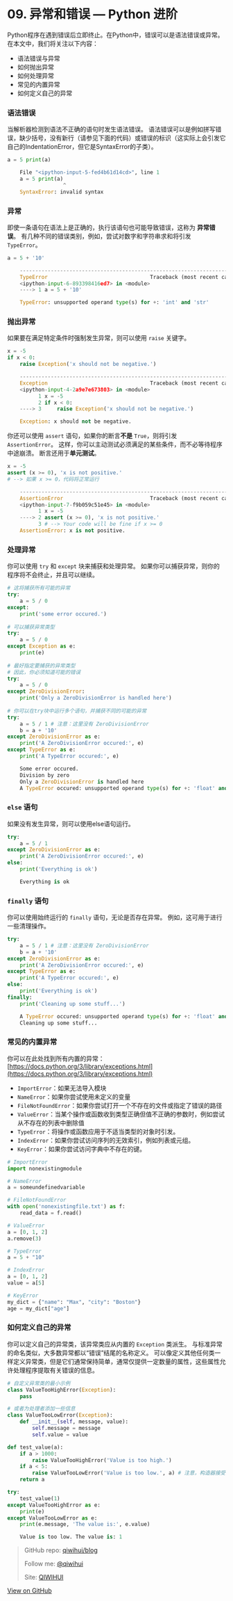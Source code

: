 # 09. 异常和错误 — Python 进阶


Python程序在遇到错误后立即终止。在Python中，错误可以是语法错误或异常。 在本文中，我们将关注以下内容：

- 语法错误与异常
- 如何抛出异常
- 如何处理异常
- 常见的内置异常
- 如何定义自己的异常

<!--more-->

### 语法错误

当解析器检测到语法不正确的语句时发生语法错误。 语法错误可以是例如拼写错误，缺少括号，没有新行（请参见下面的代码）或错误的标识（这实际上会引发它自己的IndentationError，但它是SyntaxError的子类）。

```python
a = 5 print(a)
```

```python
    File "<ipython-input-5-fed4b61d14cd>", line 1
    a = 5 print(a)
                  ^
    SyntaxError: invalid syntax
```

### 异常

即使一条语句在语法上是正确的，执行该语句也可能导致错误，这称为 **异常错误**。 有几种不同的错误类别，例如，尝试对数字和字符串求和将引发 `TypeError`。

```python
a = 5 + '10'
```

```python
    ---------------------------------------------------------------------------
    TypeError                                 Traceback (most recent call last)
    <ipython-input-6-893398416ed7> in <module>
    ----> 1 a = 5 + '10'

    TypeError: unsupported operand type(s) for +: 'int' and 'str'
```

### 抛出异常

如果要在满足特定条件时强制发生异常，则可以使用 `raise` 关键字。

```python
x = -5
if x < 0:
    raise Exception('x should not be negative.')
```

```python
    ---------------------------------------------------------------------------
    Exception                                 Traceback (most recent call last)
    <ipython-input-4-2a9e7e673803> in <module>
          1 x = -5
          2 if x < 0:
    ----> 3     raise Exception('x should not be negative.')

    Exception: x should not be negative.
```

你还可以使用 `assert` 语句，如果你的断言**不是** `True`，则将引发 `AssertionError`。 这样，你可以主动测试必须满足的某些条件，而不必等待程序中途崩溃。 断言还用于**单元测试**。

```python
x = -5
assert (x >= 0), 'x is not positive.'
# --> 如果 x >= 0，代码将正常运行
```

```python
    ---------------------------------------------------------------------------
    AssertionError                            Traceback (most recent call last)
    <ipython-input-7-f9b059c51e45> in <module>
          1 x = -5
    ----> 2 assert (x >= 0), 'x is not positive.'
          3 # --> Your code will be fine if x >= 0
    AssertionError: x is not positive.
```

### 处理异常

你可以使用 `try` 和 `except` 块来捕获和处理异常。 如果你可以捕获异常，则你的程序将不会终止，并且可以继续。

```python
# 这将捕获所有可能的异常
try:
    a = 5 / 0
except:
    print('some error occured.')
    
# 可以捕获异常类型
try:
    a = 5 / 0
except Exception as e:
    print(e)
    
# 最好指定要捕获的异常类型
# 因此，你必须知道可能的错误
try:
    a = 5 / 0
except ZeroDivisionError:
    print('Only a ZeroDivisionError is handled here')
    
# 你可以在try块中运行多个语句，并捕获不同的可能的异常
try:
    a = 5 / 1 # 注意：这里没有 ZeroDivisionError
    b = a + '10'
except ZeroDivisionError as e:
    print('A ZeroDivisionError occured:', e)
except TypeError as e:
    print('A TypeError occured:', e)
```

```python
    Some error occured.
    Division by zero
    Only a ZeroDivisionError is handled here
    A TypeError occured: unsupported operand type(s) for +: 'float' and 'str'
```

### `else` 语句

如果没有发生异常，则可以使用else语句运行。

```python
try:
    a = 5 / 1
except ZeroDivisionError as e:
    print('A ZeroDivisionError occured:', e)
else:
    print('Everything is ok')
```

```python
    Everything is ok
```

### `finally` 语句

你可以使用始终运行的 `finally` 语句，无论是否存在异常。 例如，这可用于进行一些清理操作。

```python
try:
    a = 5 / 1 # 注意：这里没有 ZeroDivisionError
    b = a + '10'
except ZeroDivisionError as e:
    print('A ZeroDivisionError occured:', e)
except TypeError as e:
    print('A TypeError occured:', e)
else:
    print('Everything is ok')
finally:
    print('Cleaning up some stuff...')
```

```python
    A TypeError occured: unsupported operand type(s) for +: 'float' and 'str'
    Cleaning up some stuff...
```

### 常见的内置异常

你可以在此处找到所有内置的异常：[https://docs.python.org/3/library/exceptions.html](https://docs.python.org/3/library/exceptions.html)

- `ImportError`：如果无法导入模块
- `NameError`：如果你尝试使用未定义的变量
- `FileNotFoundError`：如果你尝试打开一个不存在的文件或指定了错误的路径
- `ValueError`：当某个操作或函数收到类型正确但值不正确的参数时，例如尝试从不存在的列表中删除值
- `TypeError`：将操作或函数应用于不适当类型的对象时引发。
- `IndexError`：如果你尝试访问序列的无效索引，例如列表或元组。
- `KeyError`：如果你尝试访问字典中不存在的键。

```python
# ImportError
import nonexistingmodule

# NameError
a = someundefinedvariable

# FileNotFoundError
with open('nonexistingfile.txt') as f:
    read_data = f.read()

# ValueError
a = [0, 1, 2]
a.remove(3)

# TypeError
a = 5 + "10"

# IndexError
a = [0, 1, 2]
value = a[5]

# KeyError
my_dict = {"name": "Max", "city": "Boston"}
age = my_dict["age"]
```

### 如何定义自己的异常

你可以定义自己的异常类，该异常类应从内置的 `Exception` 类派生。 与标准异常的命名类似，大多数异常都以“错误”结尾的名称定义。 可以像定义其他任何类一样定义异常类，但是它们通常保持简单，通常仅提供一定数量的属性，这些属性允许处理程序提取有关错误的信息。

```python
# 自定义异常类的最小示例
class ValueTooHighError(Exception):
    pass

# 或者为处理者添加一些信息
class ValueTooLowError(Exception):
    def __init__(self, message, value):
        self.message = message
        self.value = value

def test_value(a):
    if a > 1000:
        raise ValueTooHighError('Value is too high.')
    if a < 5:
        raise ValueTooLowError('Value is too low.', a) # 注意，构造器接受两个参数
    return a

try:
    test_value(1)
except ValueTooHighError as e:
    print(e)
except ValueTooLowError as e:
    print(e.message, 'The value is:', e.value)
```

```python
    Value is too low. The value is: 1
```

> GitHub repo: [qiwihui/blog](https://github.com/qiwihui/blog)
>
> Follow me: [@qiwihui](https://github.com/qiwihui)
>
> Site: [QIWIHUI](https://qiwihui.com)


[View on GitHub](https://github.com/qiwihui/blog/issues/126)


